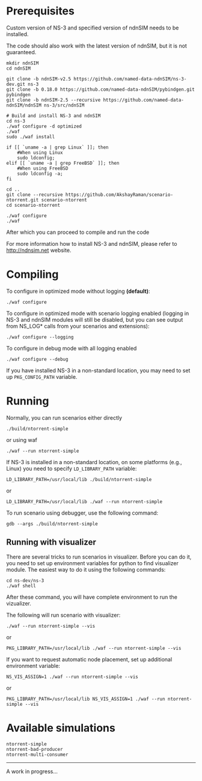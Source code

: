 Prerequisites
=============

Custom version of NS-3 and specified version of ndnSIM needs to be installed.

The code should also work with the latest version of ndnSIM, but it is not guaranteed.

    mkdir ndnSIM
    cd ndnSIM

    git clone -b ndnSIM-v2.5 https://github.com/named-data-ndnSIM/ns-3-dev.git ns-3
    git clone -b 0.18.0 https://github.com/named-data-ndnSIM/pybindgen.git pybindgen
    git clone -b ndnSIM-2.5 --recursive https://github.com/named-data-ndnSIM/ndnSIM ns-3/src/ndnSIM

    # Build and install NS-3 and ndnSIM
    cd ns-3
    ./waf configure -d optimized
    ./waf
    sudo ./waf install

    if [[ `uname -a | grep Linux` ]]; then
        #When using Linux
        sudo ldconfig;
    elif [[ `uname -a | grep FreeBSD` ]]; then
        #When using FreeBSD
        sudo ldconfig -a;
    fi

    cd ..
    git clone --recursive https://github.com/AkshayRaman/scenario-ntorrent.git scenario-ntorrent
    cd scenario-ntorrent

    ./waf configure
    ./waf

After which you can proceed to compile and run the code

For more information how to install NS-3 and ndnSIM, please refer to http://ndnsim.net website.

Compiling
=========

To configure in optimized mode without logging **(default)**:

    ./waf configure

To configure in optimized mode with scenario logging enabled (logging in NS-3 and ndnSIM modules will still be disabled,
but you can see output from NS_LOG* calls from your scenarios and extensions):

    ./waf configure --logging

To configure in debug mode with all logging enabled

    ./waf configure --debug

If you have installed NS-3 in a non-standard location, you may need to set up ``PKG_CONFIG_PATH`` variable.

Running
=======

Normally, you can run scenarios either directly

    ./build/ntorrent-simple

or using waf

    ./waf --run ntorrent-simple

If NS-3 is installed in a non-standard location, on some platforms (e.g., Linux) you need to specify ``LD_LIBRARY_PATH`` variable:

    LD_LIBRARY_PATH=/usr/local/lib ./build/ntorrent-simple

or

    LD_LIBRARY_PATH=/usr/local/lib ./waf --run ntorrent-simple

To run scenario using debugger, use the following command:

    gdb --args ./build/ntorrent-simple


Running with visualizer
-----------------------

There are several tricks to run scenarios in visualizer.  Before you can do it, you need to set up environment variables for python to find visualizer module.  The easiest way to do it using the following commands:

    cd ns-dev/ns-3
    ./waf shell

After these command, you will have complete environment to run the vizualizer.

The following will run scenario with visualizer:

    ./waf --run ntorrent-simple --vis

or

    PKG_LIBRARY_PATH=/usr/local/lib ./waf --run ntorrent-simple --vis

If you want to request automatic node placement, set up additional environment variable:

    NS_VIS_ASSIGN=1 ./waf --run ntorrent-simple --vis

or

    PKG_LIBRARY_PATH=/usr/local/lib NS_VIS_ASSIGN=1 ./waf --run ntorrent-simple --vis

Available simulations
=====================

    ntorrent-simple
    ntorrent-bad-producer
    ntorrent-multi-consumer
---------------

A work in progress...
